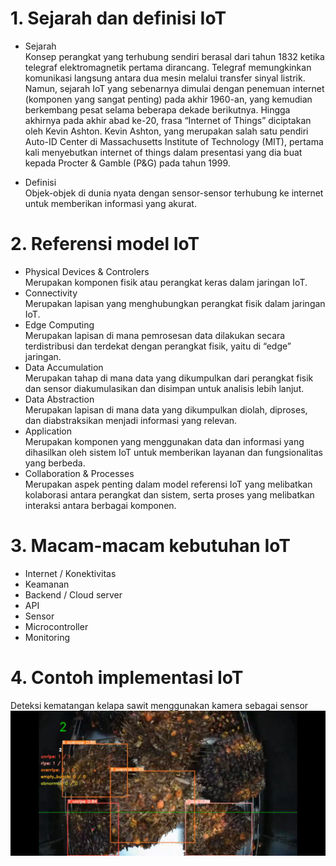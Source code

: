 # 1. Sejarah dan definisi IoT

-   Sejarah <br/>
    Konsep perangkat yang terhubung sendiri berasal dari tahun 1832 ketika telegraf elektromagnetik pertama dirancang. Telegraf memungkinkan komunikasi langsung antara dua mesin melalui transfer sinyal listrik.
    Namun, sejarah IoT yang sebenarnya dimulai dengan penemuan internet (komponen yang sangat penting) pada akhir 1960-an, yang kemudian berkembang pesat selama beberapa dekade berikutnya.
    Hingga akhirnya pada akhir abad ke-20, frasa “Internet of Things” diciptakan oleh Kevin Ashton.
    Kevin Ashton, yang merupakan salah satu pendiri Auto-ID Center di Massachusetts Institute of Technology (MIT), pertama kali menyebutkan internet of things dalam presentasi yang dia buat kepada Procter & Gamble (P&G) pada tahun 1999.

-   Definisi <br/>
    Objek-objek di dunia nyata dengan sensor-sensor terhubung ke internet untuk memberikan informasi yang akurat.

# 2. Referensi model IoT

-   Physical Devices & Controlers <br/>
    Merupakan komponen fisik atau perangkat keras dalam jaringan IoT.
-   Connectivity <br/>
    Merupakan lapisan yang menghubungkan perangkat fisik dalam jaringan IoT.
-   Edge Computing <br/>
    Merupakan lapisan di mana pemrosesan data dilakukan secara terdistribusi dan terdekat dengan perangkat fisik, yaitu di “edge” jaringan.
-   Data Accumulation <br/>
    Merupakan tahap di mana data yang dikumpulkan dari perangkat fisik dan sensor diakumulasikan dan disimpan untuk analisis lebih lanjut.
-   Data Abstraction <br/>
    Merupakan lapisan di mana data yang dikumpulkan diolah, diproses, dan diabstraksikan menjadi informasi yang relevan.
-   Application <br/>
    Merupakan komponen yang menggunakan data dan informasi yang dihasilkan oleh sistem IoT untuk memberikan layanan dan fungsionalitas yang berbeda.
-   Collaboration & Processes <br/>
    Merupakan aspek penting dalam model referensi IoT yang melibatkan kolaborasi antara perangkat dan sistem, serta proses yang melibatkan interaksi antara berbagai komponen.

# 3. Macam-macam kebutuhan IoT

-   Internet / Konektivitas
-   Keamanan
-   Backend / Cloud server
-   API
-   Sensor
-   Microcontroller
-   Monitoring

# 4. Contoh implementasi IoT

Deteksi kematangan kelapa sawit menggunakan kamera sebagai sensor
<img src="img/palm-oil.jpg" alt="gambar"/>
